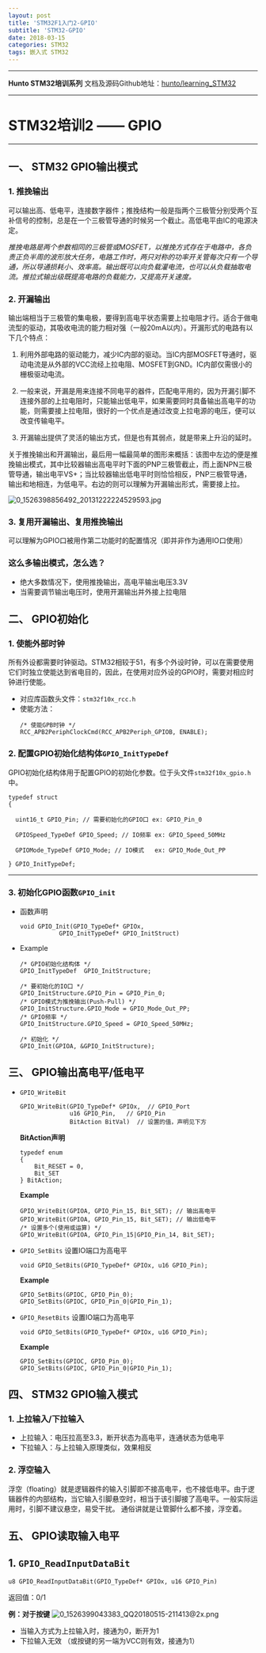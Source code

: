 ```yaml
---
layout: post
title: 'STM32F1入门2-GPIO'
subtitle: 'STM32-GPIO'
date: 2018-03-15
categories: STM32
tags: 嵌入式 STM32  
---
```


---

**Hunto STM32培训系列**
文档及源码Github地址：[hunto/learning_STM32](https://github.com/hunto/learning_STM32)

---
# **STM32培训2 —— GPIO**


---

## **一、 STM32 GPIO输出模式**
### 1. 推挽输出
可以输出高、低电平，连接数字器件；推挽结构一般是指两个三极管分别受两个互补信号的控制，总是在一个三极管导通的时候另一个截止。高低电平由IC的电源决定。

*推挽电路是两个参数相同的三极管或MOSFET，以推挽方式存在于电路中，各负责正负半周的波形放大任务，电路工作时，两只对称的功率开关管每次只有一个导通，所以导通损耗小、效率高。输出既可以向负载灌电流，也可以从负载抽取电流。推拉式输出级既提高电路的负载能力，又提高开关速度。*

### 2. 开漏输出
输出端相当于三极管的集电极，要得到高电平状态需要上拉电阻才行。适合于做电流型的驱动，其吸收电流的能力相对强（一般20mA以内）。开漏形式的电路有以下几个特点：

1. 利用外部电路的驱动能力，减少IC内部的驱动。当IC内部MOSFET导通时，驱动电流是从外部的VCC流经上拉电阻、MOSFET到GND。IC内部仅需很小的栅极驱动电流。

2. 一般来说，开漏是用来连接不同电平的器件，匹配电平用的，因为开漏引脚不连接外部的上拉电阻时，只能输出低电平，如果需要同时具备输出高电平的功能，则需要接上拉电阻，很好的一个优点是通过改变上拉电源的电压，便可以改变传输电平。

3. 开漏输出提供了灵活的输出方式，但是也有其弱点，就是带来上升沿的延时。

关于推挽输出和开漏输出，最后用一幅最简单的图形来概括：该图中左边的便是推挽输出模式，其中比较器输出高电平时下面的PNP三极管截止，而上面NPN三极管导通，输出电平VS+；当比较器输出低电平时则恰恰相反，PNP三极管导通，输出和地相连，为低电平。右边的则可以理解为开漏输出形式，需要接上拉。

![0_1526398856492_20131222224529593.jpg](https://raw.githubusercontent.com/hunto/hunto.github.io/master/assets/img/STM32F1/1526398856734-20131222224529593.jpg) 


### 3. 复用开漏输出、复用推挽输出
可以理解为GPIO口被用作第二功能时的配置情况（即并非作为通用IO口使用）

### **这么多输出模式，怎么选？**
* 绝大多数情况下，使用推挽输出，高电平输出电压3.3V
* 当需要调节输出电压时，使用开漏输出并外接上拉电阻
$$$$
## **二、 GPIO初始化**

### 1. 使能外部时钟
所有外设都需要时钟驱动。STM32相较于51，有多个外设时钟，可以在需要使用它们时独立使能达到省电目的，因此，在使用对应外设的GPIO时，需要对相应时钟进行使能。

* 对应库函数头文件：`stm32f10x_rcc.h`
* 使能方法：
  ```C-like
  /* 使能GPB时钟 */
  RCC_APB2PeriphClockCmd(RCC_APB2Periph_GPIOB, ENABLE);
  ```


### 2. 配置GPIO初始化结构体`GPIO_InitTypeDef`
GPIO初始化结构体用于配置GPIO的初始化参数。位于头文件`stm32f10x_gpio.h`中。

```C-like
typedef struct
{

  uint16_t GPIO_Pin; // 需要初始化的GPIO口 ex: GPIO_Pin_0
  
  GPIOSpeed_TypeDef GPIO_Speed; // IO频率 ex: GPIO_Speed_50MHz
  
  GPIOMode_TypeDef GPIO_Mode; // IO模式   ex: GPIO_Mode_Out_PP
  
} GPIO_InitTypeDef;
```

---

### 3. 初始化GPIO函数`GPIO_init`
* 函数声明
	```C-like
    void GPIO_Init(GPIO_TypeDef* GPIOx, 
    	       GPIO_InitTypeDef* GPIO_InitStruct)
    ```
* Example
	```C-like
    /* GPIO初始化结构体 */
	GPIO_InitTypeDef  GPIO_InitStructure;
	
    /* 要初始化的IO口 */
	GPIO_InitStructure.GPIO_Pin = GPIO_Pin_0;	
    /* GPIO模式为推挽输出(Push-Pull) */
	GPIO_InitStructure.GPIO_Mode = GPIO_Mode_Out_PP; 
    /* GPIO频率 */
    GPIO_InitStructure.GPIO_Speed = GPIO_Speed_50MHz;
    
	/* 初始化 */
    GPIO_Init(GPIOA, &GPIO_InitStructure);
    ```
    $$$$
## **三、 GPIO输出高电平/低电平**
* `GPIO_WriteBit`
	```C-like
    GPIO_WriteBit(GPIO_TypeDef* GPIOx,  // GPIO_Port
                  u16 GPIO_Pin,   // GPIO_Pin
                  BitAction BitVal)  // 设置的值，声明见下方
    ```
    **BitAction声明**
    ```C-like
    typedef enum
	{ 
        Bit_RESET = 0,
  	    Bit_SET
	} BitAction;
    ```
    
    **Example**
    ```C-like
    GPIO_WriteBit(GPIOA, GPIO_Pin_15, Bit_SET); // 输出高电平
    GPIO_WriteBit(GPIOA, GPIO_Pin_15, Bit_SET); // 输出低电平
    /* 设置多个(使用或运算) */
    GPIO_WriteBit(GPIOA, GPIO_Pin_15|GPIO_Pin_14, Bit_SET);
    ```


* 	`GPIO_SetBits`
	设置IO端口为高电平
    ```C-like
    void GPIO_SetBits(GPIO_TypeDef* GPIOx, u16 GPIO_Pin);
    ```
    **Example**
    ```C-like
    GPIO_SetBits(GPIOC, GPIO_Pin_0);
    GPIO_SetBits(GPIOC, GPIO_Pin_0|GPIO_Pin_1);
    ```
    
* 	`GPIO_ResetBits`
	设置IO端口为高电平
    ```C-like
    void GPIO_SetBits(GPIO_TypeDef* GPIOx, u16 GPIO_Pin);
    ```
    **Example**
    ```C-like
    GPIO_SetBits(GPIOC, GPIO_Pin_0);
    GPIO_SetBits(GPIOC, GPIO_Pin_0|GPIO_Pin_1);
    ```
$$$$
## **四、 STM32 GPIO输入模式**

### 1. 上拉输入/下拉输入
* 上拉输入：电压拉高至3.3，断开状态为高电平，连通状态为低电平
* 下拉输入：与上拉输入原理类似，效果相反

### 2. 浮空输入
浮空（floating）就是逻辑器件的输入引脚即不接高电平，也不接低电平。由于逻辑器件的内部结构，当它输入引脚悬空时，相当于该引脚接了高电平。一般实际运用时，引脚不建议悬空，易受干扰。 通俗讲就是让管脚什么都不接，浮空着。

## 五、 GPIO读取输入电平
## 1. `GPIO_ReadInputDataBit`
```C-like
u8 GPIO_ReadInputDataBit(GPIO_TypeDef* GPIOx, u16 GPIO_Pin)
```

返回值：0/1

**例：对于按键**
![0_1526399043383_QQ20180515-211413@2x.png](https://raw.githubusercontent.com/hunto/hunto.github.io/master/assets/img/STM32F1/1526399043637-qq20180515-211413-2x-resized.png) 

* 当输入方式为上拉输入时，接通为0，断开为1
* 下拉输入无效 （或按键的另一端为VCC则有效，接通为1）
